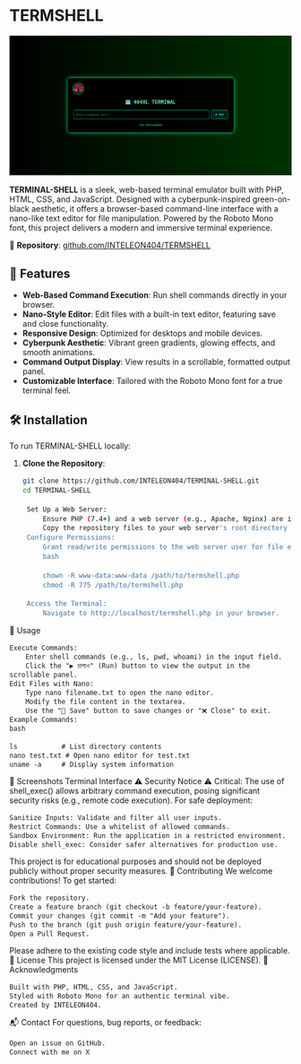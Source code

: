 # TERMSHELL

<div align="center">
  <img src="https://github.com/INTELEON404/Template/blob/main/shell.png" alt="logo" />
</div>


**TERMINAL-SHELL** is a sleek, web-based terminal emulator built with PHP, HTML, CSS, and JavaScript. Designed with a cyberpunk-inspired green-on-black aesthetic, it offers a browser-based command-line interface with a nano-like text editor for file manipulation. Powered by the Roboto Mono font, this project delivers a modern and immersive terminal experience.

📌 **Repository**: [github.com/INTELEON404/TERMSHELL](https://github.com/INTELEON404/TERMSHELL)

## 🚀 Features

- **Web-Based Command Execution**: Run shell commands directly in your browser.
- **Nano-Style Editor**: Edit files with a built-in text editor, featuring save and close functionality.
- **Responsive Design**: Optimized for desktops and mobile devices.
- **Cyberpunk Aesthetic**: Vibrant green gradients, glowing effects, and smooth animations.
- **Command Output Display**: View results in a scrollable, formatted output panel.
- **Customizable Interface**: Tailored with the Roboto Mono font for a true terminal feel.

## 🛠️ Installation

To run TERMINAL-SHELL locally:

1. **Clone the Repository**:
   ```bash
   git clone https://github.com/INTELEON404/TERMINAL-SHELL.git
   cd TERMINAL-SHELL

    Set Up a Web Server:
        Ensure PHP (7.4+) and a web server (e.g., Apache, Nginx) are installed.
        Copy the repository files to your web server's root directory (e.g., /var/www/html).
    Configure Permissions:
        Grant read/write permissions to the web server user for file editing:
        bash

        chown -R www-data:www-data /path/to/termshell.php
        chmod -R 775 /path/to/termshell.php

    Access the Terminal:
        Navigate to http://localhost/termshell.php in your browser.

📖 Usage

    Execute Commands:
        Enter shell commands (e.g., ls, pwd, whoami) in the input field.
        Click the "▶ চালাও" (Run) button to view the output in the scrollable panel.
    Edit Files with Nano:
        Type nano filename.txt to open the nano editor.
        Modify the file content in the textarea.
        Use the "💾 Save" button to save changes or "❌ Close" to exit.
    Example Commands:
    bash

    ls           # List directory contents
    nano test.txt # Open nano editor for test.txt
    uname -a     # Display system information

📸 Screenshots
Terminal Interface
⚠️ Security Notice
⚠️ Critical: The use of shell_exec() allows arbitrary command execution, posing significant security risks (e.g., remote code execution). For safe deployment:

    Sanitize Inputs: Validate and filter all user inputs.
    Restrict Commands: Use a whitelist of allowed commands.
    Sandbox Environment: Run the application in a restricted environment.
    Disable shell_exec: Consider safer alternatives for production use.

This project is for educational purposes and should not be deployed publicly without proper security measures.
🤝 Contributing
We welcome contributions! To get started:

    Fork the repository.
    Create a feature branch (git checkout -b feature/your-feature).
    Commit your changes (git commit -m "Add your feature").
    Push to the branch (git push origin feature/your-feature).
    Open a Pull Request.

Please adhere to the existing code style and include tests where applicable.
📄 License
This project is licensed under the MIT License (LICENSE).
🙌 Acknowledgments

    Built with PHP, HTML, CSS, and JavaScript.
    Styled with Roboto Mono for an authentic terminal vibe.
    Created by INTELEON404.

📬 Contact
For questions, bug reports, or feedback:

    Open an issue on GitHub.
    Connect with me on X
    

